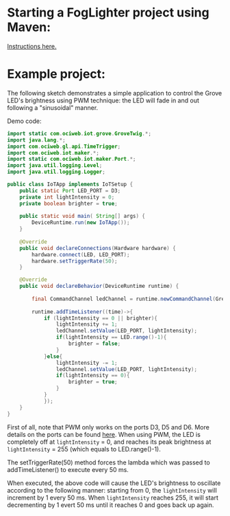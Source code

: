 # Starting a FogLighter project using Maven: 
[Instructions here.](https://github.com/oci-pronghorn/FogLighter/blob/master/README.md)
 
# Example project:
 
The following sketch demonstrates a simple application to control the Grove LED's brightness using PWM technique: the LED will fade in and out following a "sinusoidal" manner.
 
Demo code:
```java
import static com.ociweb.iot.grove.GroveTwig.*;
import java.lang.*;
import com.ociweb.gl.api.TimeTrigger;
import com.ociweb.iot.maker.*;
import static com.ociweb.iot.maker.Port.*;
import java.util.logging.Level;
import java.util.logging.Logger;

public class IoTApp implements IoTSetup {
    public static Port LED_PORT = D3;
    private int lightIntensity = 0;
    private boolean brighter = true;
        
    public static void main( String[] args) {
        DeviceRuntime.run(new IoTApp());
    }    
    
    @Override
    public void declareConnections(Hardware hardware) {
        hardware.connect(LED, LED_PORT);
        hardware.setTriggerRate(50);
    }

    @Override
    public void declareBehavior(DeviceRuntime runtime) {
        
        final CommandChannel ledChannel = runtime.newCommandChannel(GreenCommandChannel.DYNAMIC_MESSAGING);
           
        runtime.addTimeListener((time)->{
            if (lightIntensity == 0 || brighter){                
                lightIntensity += 1;
                ledChannel.setValue(LED_PORT, lightIntensity);
                if(lightIntensity == LED.range()-1){
                    brighter = false;
                }
            }else{
                lightIntensity -= 1;
                ledChannel.setValue(LED_PORT, lightIntensity);
                if(lightIntensity == 0){
                    brighter = true;
                }
            }            
            });            
    }
}
```			
First of all, note that PWM only works on the ports D3, D5 and D6. More details on the ports can be found [here](https://www.dexterindustries.com/GrovePi/engineering/port-description/). When using PWM, the LED is completely off at ```lightIntensity``` = 0, and reaches its peak brightness at ```lightIntensity``` = 255 (which equals to LED.range()-1). 

The setTriggerRate(50) method forces the lambda which was passed to addTimeListener() to execute every 50 ms. 

When executed, the above code will cause the LED's brightness to oscillate according to the following manner: starting from 0, the ```lightIntensity``` will increment by 1 every 50 ms. When ```lightIntensity``` reaches 255, it will start decrementing by 1 evert 50 ms until it reaches 0 and goes back up again. 
 

 
 
 
 
 
 
